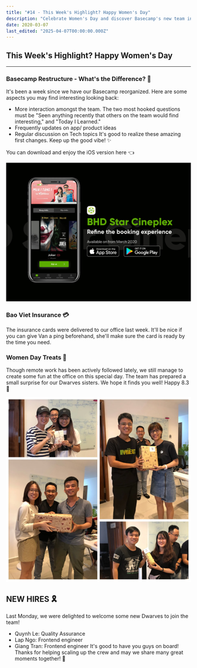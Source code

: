 ```yaml
---
title: "#14 - This Week's Highlight? Happy Women's Day"
description: "Celebrate Women's Day and discover Basecamp's new team interactions, Bao Viet insurance updates, and welcome our latest hires boosting quality and frontend engineering."
date: 2020-03-07
last_edited: "2025-04-07T00:00:00.000Z"
---
```


## This Week's Highlight? Happy Women's Day

---

### Basecamp Restructure - What's the Difference? 🧩

It's been a week since we have our Basecamp reorganized. Here are some aspects you may find interesting looking back:

- More interaction amongst the team. The two most hooked questions must be "Seen anything recently that others on the team would find interesting," and "Today I Learned."
- Frequently updates on app/ product ideas
- Regular discussion on Tech topics
  It's good to realize these amazing first changes. Keep up the good vibe! ✨

You can download and enjoy the iOS version here 👈

![](assets/notion-image-1744007164404-4t36y.webp)

### Bao Viet Insurance 💳

The insurance cards were delivered to our office last week. It'll be nice if you can give Van a ping beforehand, she'll make sure the card is ready by the time you need.

### Women Day Treats 🎁

Though remote work has been actively followed lately, we still manage to create some fun at the office on this special day. The team has prepared a small surprise for our Dwarves sisters. We hope it finds you well! Happy 8.3 🎉

![](assets/notion-image-1744007164556-09qly.webp)

## NEW HIRES 🎗

Last Monday, we were delighted to welcome some new Dwarves to join the team!

- Quynh Le: Quality Assurance
- Lap Ngo: Frontend engineer
- Giang Tran: Frontend engineer
  It's good to have you guys on board! Thanks for helping scaling up the crew and may we share many great moments together! 💪

